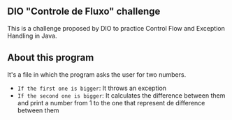 ## DIO "Controle de Fluxo" challenge

This is a challenge proposed by DIO to practice Control Flow and Exception Handling in Java.

## About this program

It's a file in which the program asks the user for two numbers.

- `If the first one is bigger`: It throws an exception
- `If the second one is bigger`: It calculates the difference between them and print a number from 1 to the one that represent de difference between them

